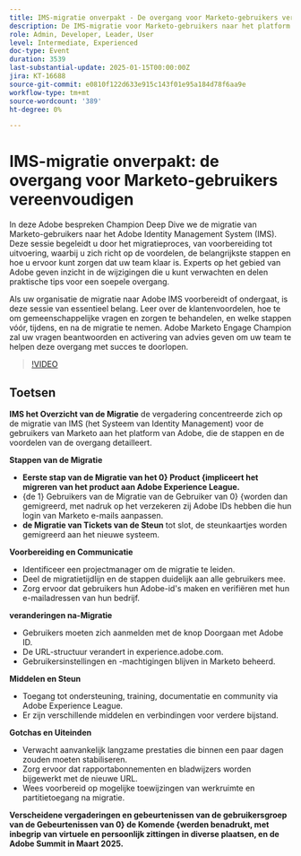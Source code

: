 ```yaml
---
title: IMS-migratie onverpakt - De overgang voor Marketo-gebruikers vereenvoudigen
description: De IMS-migratie voor Marketo-gebruikers naar het platform van Adobe omvat gedetailleerde stappen, voorbereiding en communicatie, met wijzigingen na de migratie en bronnen voor ondersteuning en komende gebeurtenissen.
role: Admin, Developer, Leader, User
level: Intermediate, Experienced
doc-type: Event
duration: 3539
last-substantial-update: 2025-01-15T00:00:00Z
jira: KT-16688
source-git-commit: e0810f122d633e915c143f01e95a184d78f6aa9e
workflow-type: tm+mt
source-wordcount: '389'
ht-degree: 0%

---
```



# IMS-migratie onverpakt: de overgang voor Marketo-gebruikers vereenvoudigen

In deze Adobe bespreken Champion Deep Dive we de migratie van Marketo-gebruikers naar het Adobe Identity Management System (IMS). Deze sessie begeleidt u door het migratieproces, van voorbereiding tot uitvoering, waarbij u zich richt op de voordelen, de belangrijkste stappen en hoe u ervoor kunt zorgen dat uw team klaar is. Experts op het gebied van Adobe geven inzicht in de wijzigingen die u kunt verwachten en delen praktische tips voor een soepele overgang.

Als uw organisatie de migratie naar Adobe IMS voorbereidt of ondergaat, is deze sessie van essentieel belang. Leer over de klantenvoordelen, hoe te om gemeenschappelijke vragen en zorgen te behandelen, en welke stappen vóór, tijdens, en na de migratie te nemen. Adobe Marketo Engage Champion zal uw vragen beantwoorden en activering van advies geven om uw team te helpen deze overgang met succes te doorlopen.

>[!VIDEO](https://video.tv.adobe.com/v/3441133/?learn=on&enablevpops)

## Toetsen

**IMS het Overzicht van de Migratie** de vergadering concentreerde zich op de migratie van IMS (het Systeem van Identity Management) voor de gebruikers van Marketo aan het platform van Adobe, die de stappen en de voordelen van de overgang detailleert.

**Stappen van de Migratie**

* **Eerste stap van de Migratie van het 0&rbrace; Product &lbrace;impliceert het migreren van het product aan Adobe Experience League.**
* {de 1} Gebruikers van de Migratie van de Gebruiker van 0&rbrace; &lbrace;worden dan gemigreerd, met nadruk op het verzekeren zij Adobe IDs hebben die hun login van Marketo e-mails aanpassen.**&#x200B;**
* **de Migratie van Tickets van de Steun** tot slot, de steunkaartjes worden gemigreerd aan het nieuwe systeem.

**Voorbereiding en Communicatie**

* Identificeer een projectmanager om de migratie te leiden.
* Deel de migratietijdlijn en de stappen duidelijk aan alle gebruikers mee.
* Zorg ervoor dat gebruikers hun Adobe-id&#39;s maken en verifiëren met hun e-mailadressen van hun bedrijf.

**veranderingen na-Migratie**

* Gebruikers moeten zich aanmelden met de knop Doorgaan met Adobe ID.
* De URL-structuur verandert in experience.adobe.com.
* Gebruikersinstellingen en -machtigingen blijven in Marketo beheerd.

**Middelen en Steun**

* Toegang tot ondersteuning, training, documentatie en community via Adobe Experience League.
* Er zijn verschillende middelen en verbindingen voor verdere bijstand.

**Gotchas en Uiteinden**

* Verwacht aanvankelijk langzame prestaties die binnen een paar dagen zouden moeten stabiliseren.
* Zorg ervoor dat rapportabonnementen en bladwijzers worden bijgewerkt met de nieuwe URL.
* Wees voorbereid op mogelijke toewijzingen van werkruimte en partitietoegang na migratie.

**Verscheidene vergaderingen en gebeurtenissen van de gebruikersgroep van de Gebeurtenissen van 0&rbrace; de Komende &lbrace;werden benadrukt, met inbegrip van virtuele en persoonlijk zittingen in diverse plaatsen, en de Adobe Summit in Maart 2025.**